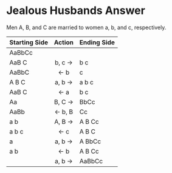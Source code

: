 # Jealous Husbands Answer

Men A, B, and C are married to women a, b, and c, respectively.

|Starting Side|Action     |Ending Side|
|-------------|:---------:|-----------|
| AaBbCc      |           |           |
| AaB C       |b, c &rarr;|    b c    |
| AaBbC       |&larr; b   |      c    |
| A B C       |a, b &rarr;|  a b c    |
| AaB C       |&larr; a   |    b c    |
| Aa          |B, C &rarr;|   BbCc    |
| AaBb        |&larr; b, B|     Cc    |
|  a b        |A, B &rarr;| A B Cc    |
|  a b c      |&larr; c   | A B C     |
|  a          |a, b &rarr;| A BbCc    |
|  a b        |&larr; b   | A B Cc    |
|             |a, b &rarr;| AaBbCc    |
